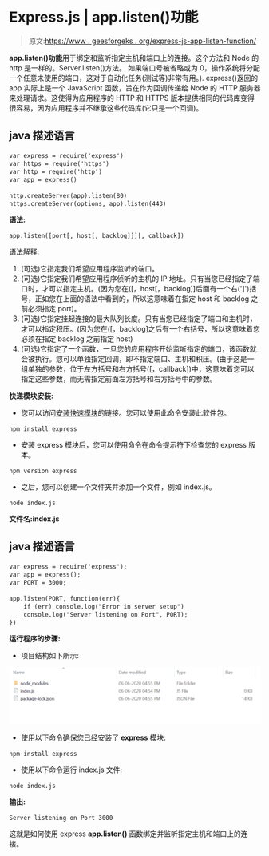 # Express.js | app.listen()功能

> 原文:[https://www . geesforgeks . org/express-js-app-listen-function/](https://www.geeksforgeeks.org/express-js-app-listen-function/)

**app.listen()功能**用于绑定和监听指定主机和端口上的连接。这个方法和 Node 的 http 是一样的。Server.listen()方法。
如果端口号被省略或为 0，操作系统将分配一个任意未使用的端口，这对于自动化任务(测试等)非常有用。).
express()返回的 app 实际上是一个 JavaScript 函数，旨在作为回调传递给 Node 的 HTTP 服务器来处理请求。这使得为应用程序的 HTTP 和 HTTPS 版本提供相同的代码库变得很容易，因为应用程序并不继承这些代码库(它只是一个回调)。

## java 描述语言

```
var express = require('express')
var https = require('https')
var http = require('http')
var app = express()

http.createServer(app).listen(80)
https.createServer(options, app).listen(443)
```

**语法:**

```
app.listen([port[, host[, backlog]]][, callback])
```

语法解释:

1.  (可选)它指定我们希望应用程序监听的端口。
2.  (可选)它指定我们希望应用程序侦听的主机的 IP 地址。只有当您已经指定了端口时，才可以指定主机。(因为您在([，host[，backlog]]后面有一个右(']')括号，正如您在上面的语法中看到的，所以这意味着在指定 host 和 backlog 之前必须指定 port)。
3.  (可选)它指定挂起连接的最大队列长度。只有当您已经指定了端口和主机时，才可以指定积压。(因为您在([，backlog]之后有一个右括号，所以这意味着您必须在指定 backlog 之前指定 host)
4.  (可选)它指定了一个函数，一旦您的应用程序开始监听指定的端口，该函数就会被执行。您可以单独指定回调，即不指定端口、主机和积压。(由于这是一组单独的参数，位于左方括号和右方括号([，callback])中，这意味着您可以指定这些参数，而无需指定前面左方括号和右方括号中的参数。

**快递模块安装:**

*   您可以访问[安装快速模块](https://www.npmjs.com/package/express)的链接。您可以使用此命令安装此软件包。

```
npm install express
```

*   安装 express 模块后，您可以使用命令在命令提示符下检查您的 express 版本。

```
npm version express
```

*   之后，您可以创建一个文件夹并添加一个文件，例如 index.js。

```
node index.js
```

**文件名:index.js**

## java 描述语言

```
var express = require('express');
var app = express();
var PORT = 3000;

app.listen(PORT, function(err){
    if (err) console.log("Error in server setup")
    console.log("Server listening on Port", PORT);
})
```

**运行程序的步骤:**

*   项目结构如下所示:

![](img/3209d9b4369c180282a34be8070d7d6e.png)

*   使用以下命令确保您已经安装了 **express** 模块:

```
npm install express
```

*   使用以下命令运行 index.js 文件:

```
node index.js
```

**输出:**

```
Server listening on Port 3000
```

这就是如何使用 express **app.listen()** 函数绑定并监听指定主机和端口上的连接。